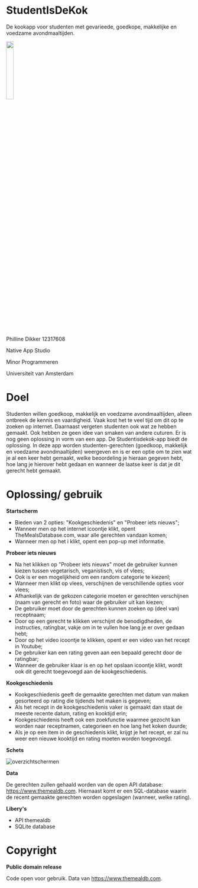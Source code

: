 # StudentIsDeKok 

De kookapp voor studenten met gevarieede, goedkope, makkelijke en voedzame avondmaaltijden. 
      
<img src="https://user-images.githubusercontent.com/43133057/51832704-b6294280-22f5-11e9-8279-09b37c6b22bb.png" width="20%" height="20%">


Philline Dikker 12317608 

Native App Studio 

Minor Programmeren  

Universiteit van Amsterdam  

# Doel

Studenten willen goedkoop, makkelijk en voedzame avondmaaltijden, alleen ontbreek de kennis en vaardigheid. Vaak kost het te veel tijd om dit op te zoeken op internet. Daarnaast vergeten studenten ook wat ze hebben gemaakt. Ook hebben ze geen idee van smaken van andere cuturen. Er is nog geen oplossing in vorm van een app. De Studentisdekok-app biedt de oplossing. In deze app worden studenten-gerechten (goedkoop, makkelijk en voedzame avondmaaltijden) weergeven en is er een optie om te zien wat je al een keer hebt gemaakt, welke beoordeling je hieraan gegeven hebt, hoe lang je hierover hebt gedaan en wanneer de laatse keer is dat je dit gerecht hebt gemaakt. 

# Oplossing/ gebruik

<b>Startscherm</b>
-	Bieden van 2 opties: "Kookgeschiedenis" en "Probeer iets nieuws";
-   Wanneer men op het internet icoontje klikt, opent TheMealsDatabase.com, waar alle gerechten vandaan komen;
-   Wanneer men op het i klikt, opent een pop-up met informatie.

<b>Probeer iets nieuws</b>
-	Na het klikken op "Probeer iets nieuws" moet de gebruiker kunnen kiezen tussen vegetarisch, veganistisch, vis of vlees;
-   Ook is er een mogelijkheid om een random categorie te kiezenl;
-   Wanneer men klikt op vlees, verschijnen de verschillende opties voor vlees;
-	Afhankelijk van de gekozen categorie moeten er gerechten verschijnen (naam van gerecht en foto) waar de gebruiker uit kan kiezen;
-	De gebruiker moet door de gerechten kunnen zoeken op (deel van) receptnaam;
-	Door op een gerecht te klikken verschijnt de benodigdheden, de instructies, ratingbar, vakje om in te vullen hoe lang je er over         gedaan hebt;
-   Door op het video icoontje te klikken, opent er een video van het recept in Youtube;
-   De gebruiker kan een rating geven aan een bepaald gerecht door de ratingbar;
-   Wanneer de gebruiker klaar is en op het opslaan icoontje klikt, wordt ook dit gerecht toegevoegd aan de kookgeschiedenis. 

<b>Kookgeschiedenis</b>
-   Kookgeschiedenis geeft de gemaakte gerechten met datum van maken gesorteerd op rating die tijdends het maken is gegeven;
-   Als het recept in de kookgeschiedenis vaker is gemaakt dan staat de meeste recente datum, rating  en kooktijd erin;
-   Kookgeschiedenis heeft ook een zoekfunctie waarmee gezocht kan worden naar receptnamen, categorieen en hoe lang het koken duurde; 
-   Als je op een item in de geschiedenis klikt, krijgt je het recept, er zal nu weer een nieuwe kooktijd en rating moeten worden       toegevoegd.

<b>Schets</b>

![overzichtschermen](https://user-images.githubusercontent.com/43133057/51831563-afe59700-22f2-11e9-920d-35aebf17cbf1.png)

<b>Data</b>

De gerechten zullen gehaald worden van de open API database: https://www.themealdb.com. 
Hiernaast komt er een SQL-database waarin de recent gemaakte gerechten worden opgeslagen (wanneer, welke rating).

<b>Libery's</b>

- API themealdb
- SQLite database

# Copyright

<b>Public domain release</b>

Code open voor gebruik. Data van https://www.themealdb.com. 
    
    



